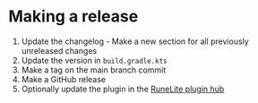 # Making a release

1. Update the changelog - Make a new section for all previously unreleased changes
1. Update the version in `build.gradle.kts`
1. Make a tag on the main branch commit
1. Make a GitHub release
1. Optionally update the plugin in the [RuneLite plugin hub](https://github.com/runelite/plugin-hub)
